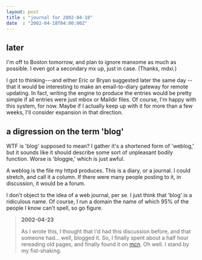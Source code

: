 ```yaml
---
layout: post
title : "journal for 2002-04-18"
date  : "2002-04-18T04:00:00Z"
---
```


## later

I'm off to Boston tomorrow, and plan to ignore manxome as much as possible.  I
even got a secondary mx up, just in case.  (Thanks, mdxi.)

I got to thinking---and either Eric or Bryan suggested later the same day --
that it would be interesting to make an email-to-diary gateway for remote
updating.  In fact, writing the engine to produce the entries would be pretty
simple if all entries were just mbox or Maildir files.  Of course, I'm happy
with this system, for now.  Maybe if I actually keep up with it for more than a
few weeks, I'll consider expansion in that direction.

## a digression on the term 'blog'

WTF is 'blog' supposed to mean?  I gather it's a shortened form of 'weblog,'
but it sounds like it should describe some sort of unpleasant bodily function.
Worse is 'bloggie,' which is just awful.

A weblog is the file my httpd produces.  This is a diary, or a journal.  I
could stretch, and call it a column.  If there were many people posting to it,
in discussion, it would be a forum.

I don't object to the idea of a web journal, per se.  I just think that 'blog'
is a ridiculous name.  Of course, I run a domain the name of which 95% of the
people I know can't spell, so go figure.

> **2002-04-23**
>
> As I wrote this, I thought that I'd had this discussion before, and that
> someone had... well, blogged it.  So, I finally spent about a half hour
> rereading old pages, and finally found it on
> [mcn](http://mdxi.collapsar.net/diary/?date=2002-01-26).  Oh well.  I stand
> by my fist-shaking.
